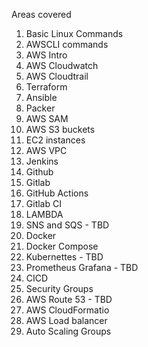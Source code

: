 
Areas covered

1. Basic Linux Commands
2. AWSCLI commands
3. AWS Intro
4. AWS Cloudwatch
5. AWS Cloudtrail
6. Terraform
7. Ansible
8. Packer
9. AWS SAM
10. AWS S3 buckets
11. EC2 instances
12. AWS VPC
13. Jenkins
14. Github
15. Gitlab
16. GitHub Actions
17. Gitlab CI
18. LAMBDA
19. SNS and SQS - TBD
20. Docker
21. Docker Compose
22. Kubernettes - TBD
23. Prometheus Grafana - TBD
24. CICD
25. Security Groups
26. AWS Route 53 - TBD
27. AWS CloudFormatio
28. AWS Load balancer
29. Auto Scaling Groups

